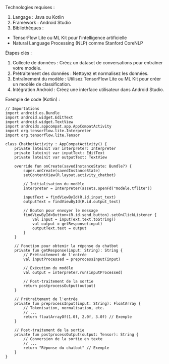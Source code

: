 Technologies requises :
1. Langage : Java ou Kotlin
2. Framework : Android Studio
3. Bibliothèques :
- TensorFlow Lite ou ML Kit pour l'intelligence artificielle
- Natural Language Processing (NLP) comme Stanford CoreNLP

Étapes clés :
1. Collecte de données : Créez un dataset de conversations pour entraîner votre modèle.
2. Prétraitement des données : Nettoyez et normalisez les données.
3. Entraînement du modèle : Utilisez TensorFlow Lite ou ML Kit pour créer un modèle de classification.
4. Intégration Android : Créez une interface utilisateur dans Android Studio.

Exemple de code (Kotlin) :
```
// Importations
import android.os.Bundle
import android.widget.EditText
import android.widget.TextView
import androidx.appcompat.app.AppCompatActivity
import org.tensorflow.lite.Interpreter
import org.tensorflow.lite.Tensor

class ChatbotActivity : AppCompatActivity() {
    private lateinit var interpreter: Interpreter
    private lateinit var inputText: EditText
    private lateinit var outputText: TextView

    override fun onCreate(savedInstanceState: Bundle?) {
        super.onCreate(savedInstanceState)
        setContentView(R.layout.activity_chatbot)

        // Initialisation du modèle
        interpreter = Interpreter(assets.openFd("modele.tflite"))

        inputText = findViewById(R.id.input_text)
        outputText = findViewById(R.id.output_text)

        // Bouton pour envoyer le message
        findViewById<Button>(R.id.send_button).setOnClickListener {
            val input = inputText.text.toString()
            val output = getResponse(input)
            outputText.text = output
        }
    }

    // Fonction pour obtenir la réponse du chatbot
    private fun getResponse(input: String): String {
        // Prétraitement de l'entrée
        val inputProcessed = preprocessInput(input)

        // Exécution du modèle
        val output = interpreter.run(inputProcessed)

        // Post-traitement de la sortie
        return postprocessOutput(output)
    }

    // Prétraitement de l'entrée
    private fun preprocessInput(input: String): FloatArray {
        // Tokenisation, normalisation, etc.
        // ...
        return floatArrayOf(1.0f, 2.0f, 3.0f) // Exemple
    }

    // Post-traitement de la sortie
    private fun postprocessOutput(output: Tensor): String {
        // Conversion de la sortie en texte
        // ...
        return "Réponse du chatbot" // Exemple
    }
}
